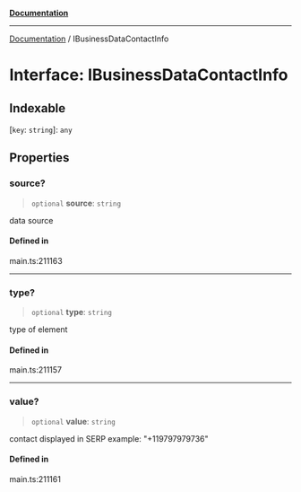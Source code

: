 [**Documentation**](../README.md)

***

[Documentation](../README.md) / IBusinessDataContactInfo

# Interface: IBusinessDataContactInfo

## Indexable

 \[`key`: `string`\]: `any`

## Properties

### source?

> `optional` **source**: `string`

data source

#### Defined in

main.ts:211163

***

### type?

> `optional` **type**: `string`

type of element

#### Defined in

main.ts:211157

***

### value?

> `optional` **value**: `string`

contact displayed in SERP 
example:
"+119797979736"

#### Defined in

main.ts:211161
